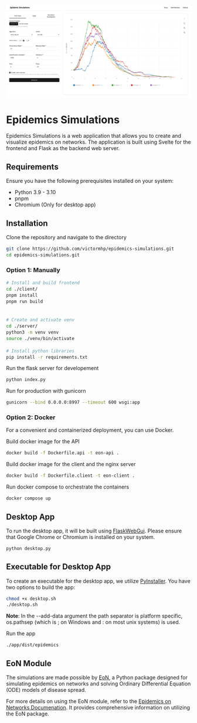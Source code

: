 ![](client/public/images/eon.png)

# Epidemics Simulations

Epidemics Simulations is a web application that allows you to create and visualize epidemics on networks. The application is built using Svelte for the frontend and Flask as the backend web server.

## Requirements

Ensure you have the following prerequisites installed on your system:

- Python 3.9 - 3.10
- pnpm
- Chromium (Only for desktop app)

## Installation

Clone the repository and navigate to the directory

```sh
git clone https://github.com/victormhp/epidemics-simulations.git
cd epidemics-simulations.git
```

### Option 1: Manually

```sh
# Install and build frontend
cd ./client/
pnpm install
pnpm run build


# Create and activate venv
cd ./server/
python3 -m venv venv
source ./venv/bin/activate

# Install python libraries
pip install -r requirements.txt
```

Run the flask server for developement

```sh
python index.py
```

Run for production with gunicorn

```sh
gunicorn --bind 0.0.0.0:8997 --timeout 600 wsgi:app
```

### Option 2: Docker

For a convenient and containerized deployment, you can use Docker.

Build docker image for the API

```sh
docker build -f Dockerfile.api -t eon-api .
```

Build docker image for the client and the nginx server

```sh
docker build -f Dockerfile.client -t eon-client .
```

Run docker compose to orchestrate the containers

```sh
docker compose up
```

## Desktop App

To run the desktop app, it will be built using [FlaskWebGui](https://github.com/ClimenteA/flaskwebgui). Please ensure that Google Chrome or Chromium is installed on your system.

```sh
python desktop.py
```

## Executable for Desktop App

To create an executable for the desktop app, we utilize [PyInstaller](https://github.com/pyinstaller/pyinstaller). You have two options to build the app:

```sh
chmod +x desktop.sh
./desktop.sh
```

**Note**: In the --add-data argument the path separator is platform specific, os.pathsep (which is ; on Windows and : on most unix systems) is used.

Run the app

```sh
./app/dist/epidemics
```

## EoN Module

The simulations are made possible by [EoN](https://github.com/springer-math/Mathematics-of-Epidemics-on-Networks), a Python package designed for simulating epidemics on networks and solving Ordinary Differential Equation (ODE) models of disease spread.

For more details on using the EoN module, refer to the [Epidemics on Networks Documenation](https://epidemicsonnetworks.readthedocs.io/en/latest/EoN.html). It provides comprehensive information on utilizing the EoN package.
